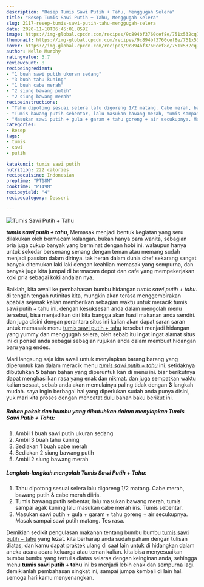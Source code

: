 ```yaml
---
description: "Resep Tumis Sawi Putih + Tahu, Menggugah Selera"
title: "Resep Tumis Sawi Putih + Tahu, Menggugah Selera"
slug: 2117-resep-tumis-sawi-putih-tahu-menggugah-selera
date: 2020-11-18T06:45:01.859Z
image: https://img-global.cpcdn.com/recipes/9c894bf3760cef8e/751x532cq70/tumis-sawi-putih-tahu-foto-resep-utama.jpg
thumbnail: https://img-global.cpcdn.com/recipes/9c894bf3760cef8e/751x532cq70/tumis-sawi-putih-tahu-foto-resep-utama.jpg
cover: https://img-global.cpcdn.com/recipes/9c894bf3760cef8e/751x532cq70/tumis-sawi-putih-tahu-foto-resep-utama.jpg
author: Nelle Murphy
ratingvalue: 3.7
reviewcount: 8
recipeingredient:
- "1 buah sawi putih ukuran sedang"
- "3 buah tahu kuning"
- "1 buah cabe merah"
- "2 siung bawang putih"
- "2 siung bawang merah"
recipeinstructions:
- "Tahu dipotong sesuai selera lalu digoreng 1/2 matang. Cabe merah, bawang putih &amp; cabe merah diiris."
- "Tumis bawang putih sebentar, lalu masukan bawang merah, tumis sampai agak kuning lalu masukan cabe merah iris. Tumis sebentar."
- "Masukan sawi putih + gula + garam + tahu goreng + air secukupnya. Masak sampai sawi putih matang. Tes rasa."
categories:
- Resep
tags:
- tumis
- sawi
- putih

katakunci: tumis sawi putih 
nutrition: 222 calories
recipecuisine: Indonesian
preptime: "PT18M"
cooktime: "PT49M"
recipeyield: "4"
recipecategory: Dessert

---
```



![Tumis Sawi Putih + Tahu](https://img-global.cpcdn.com/recipes/9c894bf3760cef8e/751x532cq70/tumis-sawi-putih-tahu-foto-resep-utama.jpg)

<b><i>tumis sawi putih + tahu</i></b>, Memasak menjadi bentuk kegiatan yang seru dilakukan oleh bermacam kalangan. bukan hanya para wanita, sebagian pria juga cukup banyak yang berminat dengan hobi ini. walaupun hanya untuk sekedar bersenang senang dengan teman atau memang sudah menjadi passion dalam dirinya. tak heran dalam dunia chef sekarang sangat banyak ditemukan laki laki dengan keahlian memasak yang sempurna, dan banyak juga kita jumpai di bermacam depot dan cafe yang mempekerjakan koki pria sebagai koki andalan nya.



Baiklah, kita awali ke pembahasan bumbu hidangan <i>tumis sawi putih + tahu</i>. di tengah tengah rutinitas kita, mungkin akan terasa menggembirakan apabila sejenak kalian memberikan sebagian waktu untuk meracik tumis sawi putih + tahu ini. dengan kesuksesan anda dalam mengolah menu tersebut, bisa menjadikan diri kita bangga akan hasil makanan anda sendiri. dan juga disini dengan perantara situs ini kalian akan dapat saran saran untuk memasak menu <u>tumis sawi putih + tahu</u> tersebut menjadi hidangan yang yummy dan menggugah selera, oleh sebab itu ingat ingat alamat situs ini di ponsel anda sebagai sebagian rujukan anda dalam membuat hidangan baru yang endes.


Mari langsung saja kita awali untuk menyiapkan barang barang yang diperuntuk kan dalam meracik menu <u><i>tumis sawi putih + tahu</i></u> ini. setidaknya dibutuhkan <b>5</b> bahan bahan yang diperuntuk kan di menu ini. biar berikutnya dapat menghasilkan rasa yang enak dan nikmat. dan juga sempatkan waktu kalian sesaat, sebab anda akan memulainya paling tidak dengan <b>3</b> langkah mudah. saya ingin berbagai hal yang diperlukan sudah anda punya disini, yuk mari kita proses dengan mencatat dulu bahan baku berikut ini.

<!--inarticleads1-->

##### Bahan pokok dan bumbu yang dibutuhkan dalam menyiapkan Tumis Sawi Putih + Tahu:

1. Ambil 1 buah sawi putih ukuran sedang
1. Ambil 3 buah tahu kuning
1. Sediakan 1 buah cabe merah
1. Sediakan 2 siung bawang putih
1. Ambil 2 siung bawang merah




<!--inarticleads2-->

##### Langkah-langkah mengolah Tumis Sawi Putih + Tahu:

1. Tahu dipotong sesuai selera lalu digoreng 1/2 matang. Cabe merah, bawang putih &amp; cabe merah diiris.
1. Tumis bawang putih sebentar, lalu masukan bawang merah, tumis sampai agak kuning lalu masukan cabe merah iris. Tumis sebentar.
1. Masukan sawi putih + gula + garam + tahu goreng + air secukupnya. Masak sampai sawi putih matang. Tes rasa.




Demikian sedikit pengulasan makanan tentang bumbu bumbu <u>tumis sawi putih + tahu</u> yang lezat. kita berharap anda sudah paham dengan tulisan diatas, dan kamu dapat praktek ulang di saat lain untuk di hidangkan dalam aneka acara acara keluarga atau teman kalian. kita bisa menyesuaikan bumbu bumbu yang tertulis diatas selaras dengan keinginan anda, sehingga menu <b>tumis sawi putih + tahu</b> ini bs menjadi lebih enak dan sempurna lagi. demikianlah pembahasan singkat ini, sampai jumpa kembali di lain hal. semoga hari kamu menyenangkan.
